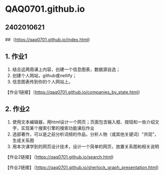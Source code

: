 # QAQ0701.github.io
## 2402010621 
##（https://qaq0701.github.io/index.html)
## 1. 作业1
1. 结合这两周课上内容，创建一个信息图表，数据源自选；
2.  创建个人网站，github或netlify；
3.   信息图表传到你的个人网站上。

【作业1链接】（https://qaq0701.github.io/companies_by_state.html)

## 2. 作业2
1. 使用文本编辑器，用html设计一个网页；页面包含输入框、按钮和一些介绍文字，实现某个搜索引擎的搜索功能课后作业
2. 选部著作，可以是之前分析词频的作品，分析人物（或其他关键词）"共现”，生成关系图
3. 用本次课学到的网页设计技术，设计一个简单的网页，放置关系图和相关说明

【作业2链接】（https://qaq0701.github.io/search.html)

【作业2链接】（https://qaq0701.github.io/sherlock_graph_presentation.html)

